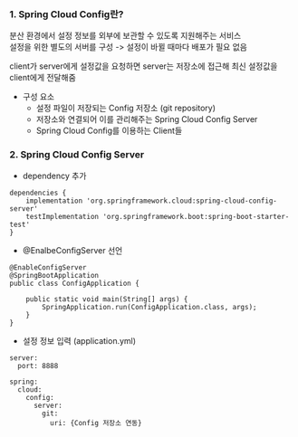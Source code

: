 ### 1. Spring Cloud Config란?
분산 환경에서 설정 정보를 외부에 보관할 수 있도록 지원해주는 서비스   
설정을 위한 별도의 서버를 구성 -> 설정이 바뀔 때마다 배포가 필요 없음    

client가 server에게 설정값을 요청하면 server는 저장소에 접근해 최신 설정값을 client에게 전달해줌   

* 구성 요소   
  - 설정 파일이 저장되는 Config 저장소 (git repository)   
  - 저장소와 연결되어 이를 관리해주는 Spring Cloud Config Server   
  - Spring Cloud Config를 이용하는 Client들   
  
  
### 2. Spring Cloud Config Server

* dependency 추가
```
dependencies {
	implementation 'org.springframework.cloud:spring-cloud-config-server'
	testImplementation 'org.springframework.boot:spring-boot-starter-test'
}
```
* @EnalbeConfigServer 선언
```
@EnableConfigServer
@SpringBootApplication
public class ConfigApplication {

	public static void main(String[] args) {
		SpringApplication.run(ConfigApplication.class, args);
	}
}
```
* 설정 정보 입력 (application.yml)
```
server:
  port: 8888

spring:
  cloud:
    config:
      server:
        git:
          uri: {Config 저장소 연동}
```

